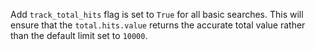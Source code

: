 Add `track_total_hits` flag is set to `True` for all basic searches. This will ensure that the `total.hits.value` returns the accurate total value rather than the default limit set to `10000`.

